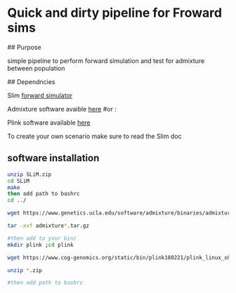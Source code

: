 # Quick and dirty pipeline for Froward sims

## Purpose

simple pipeline to perform forward simulation and test for admixture between population

## Dependncies

Slim [forward simulator](https://messerlab.org/slim/)

Admixture software avaible [here](https://www.genetics.ucla.edu/software/admixture/)
#or :

Plink software available [here](https://www.cog-genomics.org/plink2)

To create your own scenario make sure to read the Slim doc

## software installation

```bash
unzip SLiM.zip
cd SLiM
make
then add path to bashrc
cd ../

wget https://www.genetics.ucla.edu/software/admixture/binaries/admixture_linux-1.3.0.tar.gz

tar -xvf admixture*.tar.gz

#then add to your bin/
mkdir plink ;cd plink

wget https://www.cog-genomics.org/static/bin/plink180221/plink_linux_x86_64.zip

unzip *.zip

#then add path to bashrc

```
